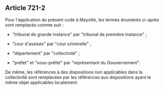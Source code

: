 Article 721-2
----
Pour l'application du présent code à Mayotte, les termes énumérés ci-après sont
remplacés comme suit :

- "tribunal de grande instance" par "tribunal de première instance" ;

- "cour d'assises" par "cour criminelle" ;

- "département" par "collectivité" ;

- "préfet" et "sous-préfet" par "représentant du Gouvernement".

De même, les références à des dispositions non applicables dans la collectivité
sont remplacées par les références aux dispositions ayant le même objet
applicables localement.
